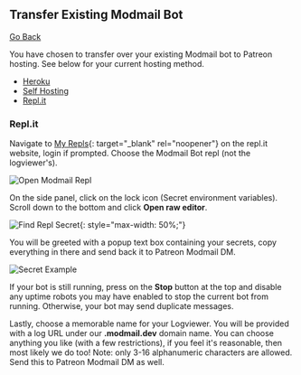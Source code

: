 ## Transfer Existing Modmail Bot

[Go Back](/)

You have chosen to transfer over your existing Modmail bot to Patreon hosting. See below for your current hosting method.
 - [Heroku](#heroku)
 - [Self Hosting](#self-hosting)
 - [Repl.it](#replit)


### Repl.it

Navigate to [My Repls](https://replit.com/repls){: target="_blank" rel="noopener"} on the repl.it website, login if prompted. Choose the Modmail Bot repl (not the logviewer's).

![Open Modmail Repl](https://i.imgur.com/q6kOBJJ.png)

On the side panel, click on the lock icon (Secret environment variables). Scroll down to the bottom and click **Open raw editor**.

![Find Repl Secret](https://i.imgur.com/zT6W00E.png){: style="max-width: 50%;"}

You will be greeted with a popup text box containing your secrets, copy everything in there and send back it to Patreon Modmail DM.

![Secret Example](https://i.imgur.com/HvcvNd3.png)

If your bot is still running, press on the **Stop** button at the top and disable any uptime robots you may have enabled to stop the current bot from running. Otherwise, your bot may send duplicate messages.

Lastly, choose a memorable name for your Logviewer. You will be provided with a log URL under our **.modmail.dev** domain name. You can choose anything you like (with a few restrictions), if you feel it's reasonable, then most likely we do too! Note: only 3-16 alphanumeric characters are allowed. Send this to Patreon Modmail DM as well.
